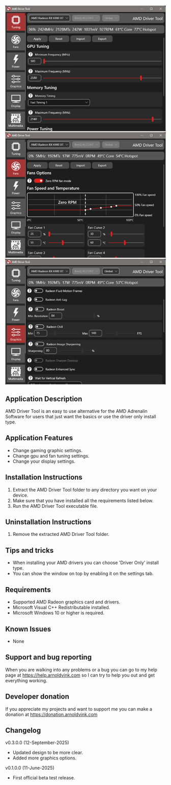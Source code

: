 ![AmdDriverTool](Screenshots/screenshot1.png)
![AmdDriverTool](Screenshots/screenshot2.png)
![AmdDriverTool](Screenshots/screenshot3.png)

## Application Description
AMD Driver Tool is an easy to use alternative for the AMD Adrenalin Software for users that just want the basics or use the driver only install type.

## Application Features
- Change gaming graphic settings.
- Change gpu and fan tuning settings.
- Change your display settings.

## Installation Instructions
1) Extract the AMD Driver Tool folder to any directory you want on your device.
2) Make sure that you have installed all the requirements listed below.
3) Run the AMD Driver Tool executable file.

## Uninstallation Instructions
1) Remove the extracted AMD Driver Tool folder.

## Tips and tricks
- When installing your AMD drivers you can choose 'Driver Only' install type.
- You can show the window on top by enabling it on the settings tab.

## Requirements
- Supported AMD Radeon graphics card and drivers.
- Microsoft Visual C++ Redistributable installed.
- Microsoft Windows 10 or higher is required.

## Known Issues
- None

## Support and bug reporting
When you are walking into any problems or a bug you can go to my help page at https://help.arnoldvink.com so I can try to help you out and get everything working.

## Developer donation
If you appreciate my projects and want to support me you can make a donation at https://donation.arnoldvink.com

## Changelog
v0.3.0.0 (12-September-2025)
- Updated design to be more clear.
- Added more graphics options.

v0.1.0.0 (11-June-2025)
- First official beta test release.